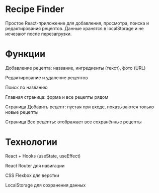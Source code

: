 # Recipe Finder 
Простое React-приложение для добавления, просмотра, поиска и редактирования рецептов. Данные хранятся в localStorage и не исчезают после перезагрузки.

# Функции

Добавление рецепта: название, ингредиенты (текст), фото (URL)

Редактирование и удаление рецептов

Поиск по названию

Главная страница: форма и все рецепты рядом

Страница Добавить рецепт: пустая при входе, показываются только новые рецепты

Страница Все рецепты: отображает все сохранённые рецепты

# Технологии

React + Hooks (useState, useEffect)

React Router для навигации

CSS Flexbox для верстки

LocalStorage для сохранения данных
